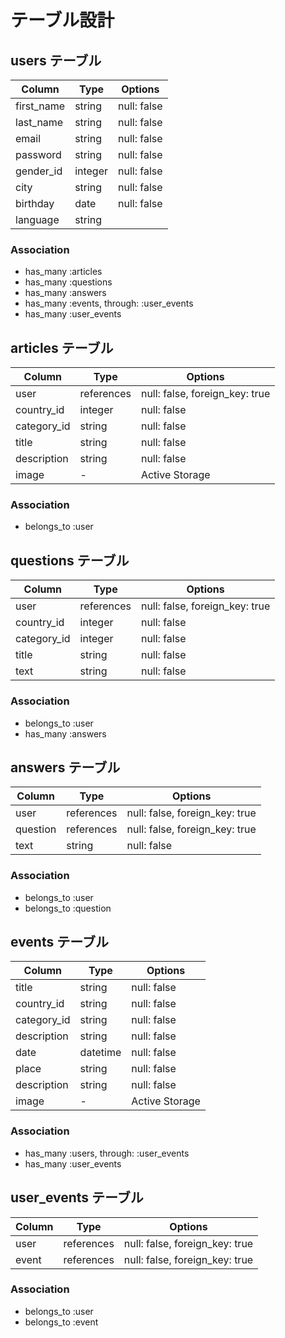# テーブル設計

## users テーブル

| Column           | Type    | Options      |
| ---------------- | ------- | ------------ |
| first_name       | string  | null: false  |
| last_name        | string  | null: false  |
| email            | string  | null: false  |
| password         | string  | null: false  |
| gender_id        | integer | null: false  | <!-- active record -->
| city             | string  | null: false  |
| birthday         | date    | null: false  |
| language         | string  |              |

### Association

- has_many :articles
- has_many :questions
- has_many :answers
- has_many :events, through: :user_events
- has_many :user_events


## articles テーブル

| Column        | Type       | Options                        |
| ------------- | ---------- | ------------------------------ |
| user          | references | null: false, foreign_key: true |
| country_id    | integer    | null: false                    |
| category_id   | string     | null: false                    |
| title         | string     | null: false                    |
| description   | string     | null: false                    |
| image         | -          | Active Storage                 |

### Association

- belongs_to :user

## questions テーブル

| Column        | Type       | Options                        |
| ------------- | ---------- | ------------------------------ |
| user          | references | null: false, foreign_key: true |
| country_id    | integer    | null: false                    |
| category_id   | integer    | null: false                    |
| title         | string     | null: false                    |
| text          | string     | null: false                    |

### Association

- belongs_to :user
- has_many :answers

## answers テーブル

| Column        | Type       | Options                        |
| ------------- | ---------- | ------------------------------ |
| user          | references | null: false, foreign_key: true |
| question      | references | null: false, foreign_key: true |
| text          | string     | null: false                    |

### Association

- belongs_to :user
- belongs_to :question


## events テーブル
| Column        | Type       | Options                        |
| ------------- | ---------- | ------------------------------ |
| title         | string     | null: false                    |
| country_id    | string     | null: false                    |
| category_id   | string     | null: false                    |
| description   | string     | null: false                    |
| date          | datetime   | null: false                    |
| place         | string     | null: false                    |
| description   | string     | null: false                    |
| image         | -          | Active Storage                 |

### Association

- has_many :users, through: :user_events
- has_many :user_events

## user_events テーブル
| Column        | Type       | Options                        |
| ------------- | ---------- | ------------------------------ |
| user          | references | null: false, foreign_key: true |
| event         | references | null: false, foreign_key: true |

### Association

- belongs_to :user
- belongs_to :event